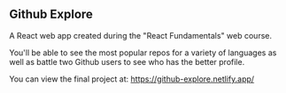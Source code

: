 ## Github Explore

A React web app created during the "React Fundamentals" web course. 

You'll be able to see the most popular repos for a variety of languages as well as battle two Github users to see who has the better profile.

You can view the final project at: https://github-explore.netlify.app/

